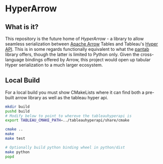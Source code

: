 # HyperArrow

## What is it?
This repository is the future home of *HyperArrow* - a library to allow seamless serialization between [Apache Arrow](https://arrow.apache.org/docs/index.html) Tables and Tableau's [Hyper API](https://help.tableau.com/current/api/hyper_api/en-us/index.html). This is in some regards functionally equivalent to what the [pantab](https://pantab.readthedocs.io/en/latest/) library offers, though the latter is limited to Python only. Given the cross-language bindings offered by Arrow, this project would open up tabular Hyper serialization to a much larger ecosystem.
	
## Local Build

For a local build you must show CMakeLists where it can find both a pre-built arrow library as well as the tableau hyper api.

```sh
mkdir build
pushd build
# Modify below to point to whereve the tableauhyperapi is
export TABLEAU_CMAKE_PATH=../tableauhyperapi/share/cmake

cmake ..
make
make test

# Optionally build python binding wheel in python/dist
make python
popd
```
